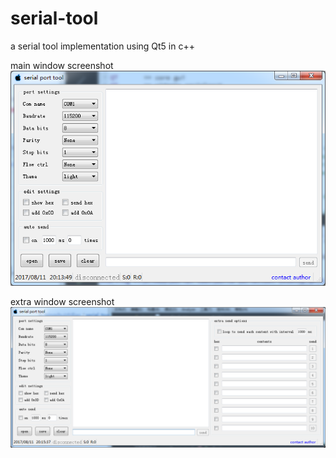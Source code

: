 # serial-tool
a serial tool implementation using Qt5 in c++

main window screenshot
![main window screenshot](https://github.com/bingshuizhilian/serial-tool/blob/master/resources/main_window.png)

extra window screenshot
![extra window screenshot](https://github.com/bingshuizhilian/serial-tool/blob/master/resources/extra_window.png)
